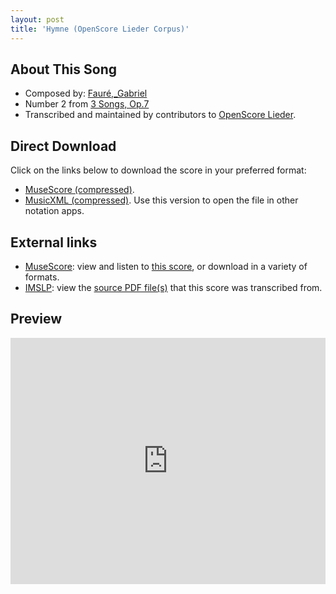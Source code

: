 ```yaml
---
layout: post
title: 'Hymne (OpenScore Lieder Corpus)'
---
```


## About This Song

- Composed by: [Fauré,_Gabriel](https://fourscoreandmore.org/openscore/lieder/Fauré,_Gabriel)
- Number 2 from [3 Songs, Op.7](https://fourscoreandmore.org/openscore/lieder/Fauré,_Gabriel/3_Songs,_Op.7)
- Transcribed and maintained by contributors to [OpenScore Lieder].

[OpenScore Lieder]: https://musescore.com/openscore-lieder-corpus

## Direct Download

Click on the links below to download the score in your preferred format:
- [MuseScore (compressed)](https://github.com/openscore/lieder/blob/main/scores/Fauré,_Gabriel/3_Songs,_Op.7/2_Hymne/lc6772652.mscz?raw=true).
- [MusicXML (compressed)](https://github.com/openscore/lieder/blob/main/scores/Fauré,_Gabriel/3_Songs,_Op.7/2_Hymne/lc6772652.mxl?raw=true). Use this version to open the file in other notation apps.

## External links

- [MuseScore]: view and listen to [this score][MuseScore], or download in a variety of formats.
- [IMSLP]: view the [source PDF file(s)][IMSLP] that this score was transcribed from.

[MuseScore]: https://musescore.com/score/6772652
[IMSLP]: https://imslp.org/wiki/Special:ReverseLookup/24050

## Preview

<iframe width="100%" height="394" src="https://musescore.com/openscore-lieder-corpus/scores/6772652/embed" frameborder="0" allowfullscreen allow="autoplay; fullscreen"></iframe>

